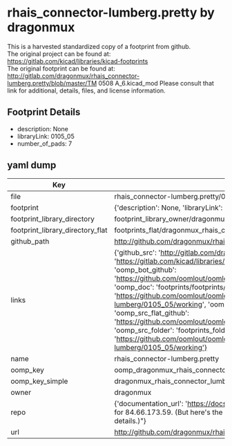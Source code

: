 # rhais_connector-lumberg.pretty by dragonmux  
This is a harvested standardized copy of a footprint from github.  
The original project can be found at:  
https://gitlab.com/kicad/libraries/kicad-footprints  
The original footprint can be found at:
http://gitlab.com/dragonmux/rhais_connector-lumberg.pretty/blob/master/TM 0508 A_6.kicad_mod
Please consult that link for additional, details, files, and license information.  
## Footprint Details
* description: None  
* libraryLink: 0105_05  
* number_of_pads: 7  
## yaml dump  
| Key | Value |  
| --- | --- |  
| file | rhais_connector-lumberg.pretty/0105_05.kicad_mod |  
| footprint | {'description': None, 'libraryLink': '0105_05', 'number_of_pads': 7} |  
| footprint_library_directory | footprint_library_owner/dragonmux_rhais_connector-lumberg.pretty |  
| footprint_library_directory_flat | footprints_flat/dragonmux_rhais_connector_lumberg_0105_05/working |  
| github_path | http://github.com/dragonmux/rhais_connector-lumberg.pretty/blob/master/0105_05.kicad_mod |  
| links | {'github_src': 'http://gitlab.com/dragonmux/rhais_connector-lumberg.pretty/blob/master/TM 0508 A_6.kicad_mod', 'github_src_repo': 'https://gitlab.com/kicad/libraries/kicad-footprints', 'oomp_bot': 'footprints/dragonmux_rhais_connector_lumberg_0105_05/working', 'oomp_bot_github': 'https://github.com/oomlout/oomlout_oomp_footprint_bot/tree/main/footprints/dragonmux_rhais_connector_lumberg_0105_05/working', 'oomp_doc': 'footprints/footprints/dragonmux/rhais_connector-lumberg/0105_05/working/', 'oomp_doc_github': 'https://github.com/oomlout/oomlout_oomp_footprint_doc/tree/main/footprints/footprints/dragonmux/rhais_connector-lumberg/0105_05/working', 'oomp_src_flat': 'footprints_flat/footprints_flat/dragonmux_rhais_connector_lumberg_0105_05/working', 'oomp_src_flat_github': 'https://github.com/oomlout/oomlout_oomp_footprint_src/tree/main/footprints_flat/dragonmux_rhais_connector_lumberg_0105_05/working', 'oomp_src_folder': 'footprints_folder/footprints_folder/dragonmux/rhais_connector-lumberg/0105_05/working', 'oomp_src_folder_github': 'https://github.com/oomlout/oomlout_oomp_footprint_src/tree/main/footprints_folder/dragonmux/rhais_connector-lumberg/0105_05/working'} |  
| name | rhais_connector-lumberg.pretty |  
| oomp_key | oomp_dragonmux_rhais_connector_lumberg_0105_05 |  
| oomp_key_simple | dragonmux_rhais_connector_lumberg_0105_05 |  
| owner | dragonmux |  
| repo | {'documentation_url': 'https://docs.github.com/rest/overview/resources-in-the-rest-api#rate-limiting', 'message': "API rate limit exceeded for 84.66.173.59. (But here's the good news: Authenticated requests get a higher rate limit. Check out the documentation for more details.)"} |  
| url | http://github.com/dragonmux/rhais_connector-lumberg.pretty |  

